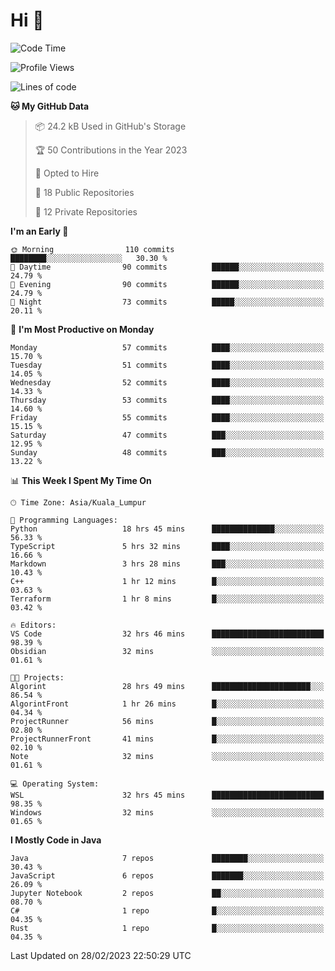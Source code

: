 <h1>Hi 👋</h1>

<!--START_SECTION:waka-->
![Code Time](http://img.shields.io/badge/Code%20Time-33%20hrs%2053%20mins-blue)

![Profile Views](http://img.shields.io/badge/Profile%20Views-147-blue)

![Lines of code](https://img.shields.io/badge/From%20Hello%20World%20I%27ve%20Written-537.3%20thousand%20lines%20of%20code-blue)

**🐱 My GitHub Data** 

> 📦 24.2 kB Used in GitHub's Storage 
 > 
> 🏆 50 Contributions in the Year 2023
 > 
> 💼 Opted to Hire
 > 
> 📜 18 Public Repositories 
 > 
> 🔑 12 Private Repositories 
 > 
**I'm an Early 🐤** 

```text
🌞 Morning                110 commits         ████████░░░░░░░░░░░░░░░░░   30.30 % 
🌆 Daytime                90 commits          ██████░░░░░░░░░░░░░░░░░░░   24.79 % 
🌃 Evening                90 commits          ██████░░░░░░░░░░░░░░░░░░░   24.79 % 
🌙 Night                  73 commits          █████░░░░░░░░░░░░░░░░░░░░   20.11 % 
```
📅 **I'm Most Productive on Monday** 

```text
Monday                   57 commits          ████░░░░░░░░░░░░░░░░░░░░░   15.70 % 
Tuesday                  51 commits          ████░░░░░░░░░░░░░░░░░░░░░   14.05 % 
Wednesday                52 commits          ████░░░░░░░░░░░░░░░░░░░░░   14.33 % 
Thursday                 53 commits          ████░░░░░░░░░░░░░░░░░░░░░   14.60 % 
Friday                   55 commits          ████░░░░░░░░░░░░░░░░░░░░░   15.15 % 
Saturday                 47 commits          ███░░░░░░░░░░░░░░░░░░░░░░   12.95 % 
Sunday                   48 commits          ███░░░░░░░░░░░░░░░░░░░░░░   13.22 % 
```


📊 **This Week I Spent My Time On** 

```text
🕑︎ Time Zone: Asia/Kuala_Lumpur

💬 Programming Languages: 
Python                   18 hrs 45 mins      ██████████████░░░░░░░░░░░   56.33 % 
TypeScript               5 hrs 32 mins       ████░░░░░░░░░░░░░░░░░░░░░   16.66 % 
Markdown                 3 hrs 28 mins       ███░░░░░░░░░░░░░░░░░░░░░░   10.43 % 
C++                      1 hr 12 mins        █░░░░░░░░░░░░░░░░░░░░░░░░   03.63 % 
Terraform                1 hr 8 mins         █░░░░░░░░░░░░░░░░░░░░░░░░   03.42 % 

🔥 Editors: 
VS Code                  32 hrs 46 mins      █████████████████████████   98.39 % 
Obsidian                 32 mins             ░░░░░░░░░░░░░░░░░░░░░░░░░   01.61 % 

🐱‍💻 Projects: 
Algorint                 28 hrs 49 mins      ██████████████████████░░░   86.54 % 
AlgorintFront            1 hr 26 mins        █░░░░░░░░░░░░░░░░░░░░░░░░   04.34 % 
ProjectRunner            56 mins             █░░░░░░░░░░░░░░░░░░░░░░░░   02.80 % 
ProjectRunnerFront       41 mins             █░░░░░░░░░░░░░░░░░░░░░░░░   02.10 % 
Note                     32 mins             ░░░░░░░░░░░░░░░░░░░░░░░░░   01.61 % 

💻 Operating System: 
WSL                      32 hrs 45 mins      █████████████████████████   98.35 % 
Windows                  32 mins             ░░░░░░░░░░░░░░░░░░░░░░░░░   01.65 % 
```

**I Mostly Code in Java** 

```text
Java                     7 repos             ████████░░░░░░░░░░░░░░░░░   30.43 % 
JavaScript               6 repos             ███████░░░░░░░░░░░░░░░░░░   26.09 % 
Jupyter Notebook         2 repos             ██░░░░░░░░░░░░░░░░░░░░░░░   08.70 % 
C#                       1 repo              █░░░░░░░░░░░░░░░░░░░░░░░░   04.35 % 
Rust                     1 repo              █░░░░░░░░░░░░░░░░░░░░░░░░   04.35 % 
```




 Last Updated on 28/02/2023 22:50:29 UTC
<!--END_SECTION:waka-->
